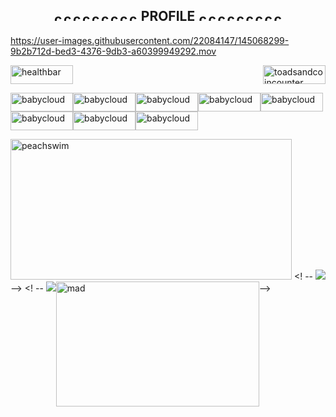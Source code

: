 <h2 align="center"> <img src="https://user-images.githubusercontent.com/22084147/144991617-8a4b4a3c-740d-4111-ad84-705de4fc8fee.gif" alt="coinage" height="15" width="15" /><img src="https://user-images.githubusercontent.com/22084147/144991617-8a4b4a3c-740d-4111-ad84-705de4fc8fee.gif" alt="coinage" height="15" width="15" /><img src="https://user-images.githubusercontent.com/22084147/144991617-8a4b4a3c-740d-4111-ad84-705de4fc8fee.gif" alt="coinage" height="15" width="15" /><img src="https://user-images.githubusercontent.com/22084147/144991617-8a4b4a3c-740d-4111-ad84-705de4fc8fee.gif" alt="coinage" height="15" width="15" /><img src="https://user-images.githubusercontent.com/22084147/144991617-8a4b4a3c-740d-4111-ad84-705de4fc8fee.gif" alt="coinage" height="15" width="15" /><img src="https://user-images.githubusercontent.com/22084147/144991617-8a4b4a3c-740d-4111-ad84-705de4fc8fee.gif" alt="coinage" height="15" width="15" /><img src="https://user-images.githubusercontent.com/22084147/144991617-8a4b4a3c-740d-4111-ad84-705de4fc8fee.gif" alt="coinage" height="15" width="15" /><img src="https://user-images.githubusercontent.com/22084147/144991617-8a4b4a3c-740d-4111-ad84-705de4fc8fee.gif" alt="coinage" height="15" width="15" /><img src="https://user-images.githubusercontent.com/22084147/144991617-8a4b4a3c-740d-4111-ad84-705de4fc8fee.gif" alt="coinage" height="15" width="15" /> PROFILE <img src="https://user-images.githubusercontent.com/22084147/144991617-8a4b4a3c-740d-4111-ad84-705de4fc8fee.gif" alt="coinage" height="15" width="15" /><img src="https://user-images.githubusercontent.com/22084147/144991617-8a4b4a3c-740d-4111-ad84-705de4fc8fee.gif" alt="coinage" height="15" width="15" /><img src="https://user-images.githubusercontent.com/22084147/144991617-8a4b4a3c-740d-4111-ad84-705de4fc8fee.gif" alt="coinage" height="15" width="15" /><img src="https://user-images.githubusercontent.com/22084147/144991617-8a4b4a3c-740d-4111-ad84-705de4fc8fee.gif" alt="coinage" height="15" width="15" /><img src="https://user-images.githubusercontent.com/22084147/144991617-8a4b4a3c-740d-4111-ad84-705de4fc8fee.gif" alt="coinage" height="15" width="15" /><img src="https://user-images.githubusercontent.com/22084147/144991617-8a4b4a3c-740d-4111-ad84-705de4fc8fee.gif" alt="coinage" height="15" width="15" /><img src="https://user-images.githubusercontent.com/22084147/144991617-8a4b4a3c-740d-4111-ad84-705de4fc8fee.gif" alt="coinage" height="15" width="15" /><img src="https://user-images.githubusercontent.com/22084147/144991617-8a4b4a3c-740d-4111-ad84-705de4fc8fee.gif" alt="coinage" height="15" width="15" /><img src="https://user-images.githubusercontent.com/22084147/144991617-8a4b4a3c-740d-4111-ad84-705de4fc8fee.gif" alt="coinage" height="15" width="15" /> </h2>

https://user-images.githubusercontent.com/22084147/145068299-9b2b712d-bed3-4376-9db3-a60399949292.mov


<img src="https://user-images.githubusercontent.com/22084147/145055655-8074337e-ab35-4d48-bd48-5888fe3221b2.png" alt="healthbar" height="30" width="100" /> <img align = "right" src="https://user-images.githubusercontent.com/22084147/145271852-4374aa91-3c64-4e55-ad80-9ba27f827955.png" alt="toadsandcoincounter" height="30" width="100"/> 

<img src="https://user-images.githubusercontent.com/22084147/145274783-3ffb3483-3352-47e1-827e-61ea2b0d60b2.gif" alt="babycloud" height="30" width="100" /><img src="https://user-images.githubusercontent.com/22084147/145274783-3ffb3483-3352-47e1-827e-61ea2b0d60b2.gif" alt="babycloud" height="30" width="100" /><img src="https://user-images.githubusercontent.com/22084147/145274783-3ffb3483-3352-47e1-827e-61ea2b0d60b2.gif" alt="babycloud" height="30" width="100" /><img src="https://user-images.githubusercontent.com/22084147/145274783-3ffb3483-3352-47e1-827e-61ea2b0d60b2.gif" alt="babycloud" height="30" width="100" /><img src="https://user-images.githubusercontent.com/22084147/145274783-3ffb3483-3352-47e1-827e-61ea2b0d60b2.gif" alt="babycloud" height="30" width="100" /><img src="https://user-images.githubusercontent.com/22084147/145274783-3ffb3483-3352-47e1-827e-61ea2b0d60b2.gif" alt="babycloud" height="30" width="100" /><img src="https://user-images.githubusercontent.com/22084147/145274783-3ffb3483-3352-47e1-827e-61ea2b0d60b2.gif" alt="babycloud" height="30" width="100" /><img src="https://user-images.githubusercontent.com/22084147/145274783-3ffb3483-3352-47e1-827e-61ea2b0d60b2.gif" alt="babycloud" height="30" width="100" />



<img src="https://user-images.githubusercontent.com/22084147/144990112-4659898c-07e6-47ad-b93a-93e27fb05599.gif" alt="peachswim" height="225" width="450" /> <! -- <img  src="https://github-readme-stats.vercel.app/api/top-langs/?username=beans816&layout=compact&theme=maroongold" />-->
<! -- <img src="https://github-readme-stats.vercel.app/api?username=beans816&count_private=true&theme=maroongold" /><img align = "top" src="https://user-images.githubusercontent.com/22084147/145272166-f202872b-e671-45a2-beec-c4190ce270a2.gif" width="325" height="200" alt="mad">-->

